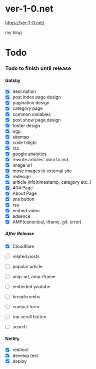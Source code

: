 # ver-1-0.net

https://ver-1-0.net/

my blog


# Todo

### Todo to finish until release


#### Gatsby

 - [x] description
 - [x] post index page design
 - [x] pagination design
 - [x] category page
 - [x] common variables
 - [x] post show page design
 - [x] footer design
 - [x] ogp
 - [x] sitemap
 - [x] code hilight
 - [x] rss
 - [x] google analytics
 - [x] rewrite articles' dom to md
 - [x] image url
 - [x] move images to external site
 - [x] redesign
 - [x] ariticle info(timestamp, category etc..)
 - [x] 404 Page
 - [x] About Page
 - [x] sns button
 - [x] rss
 - [x] embed video
 - [x] adsence
 - [x] AMP(canonical, iframe, gif, error)

##### After Release
 - [x] Cloudflare
 - [ ] related posts
 - [ ] popular article
 - [ ] amp-ad, amp-iframe
 - [ ] embeded youtube
 - [ ] breadcrumbs
 - [ ] contact form
 - [ ] top scroll button
 - [ ] search


#### Netlify

 - [x] redirect
 - [x] develop test
 - [x] deploy
